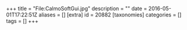 +++
title = "File:CalmoSoftGui.jpg"
description = ""
date = 2016-05-01T17:22:51Z
aliases = []
[extra]
id = 20882
[taxonomies]
categories = []
tags = []
+++


